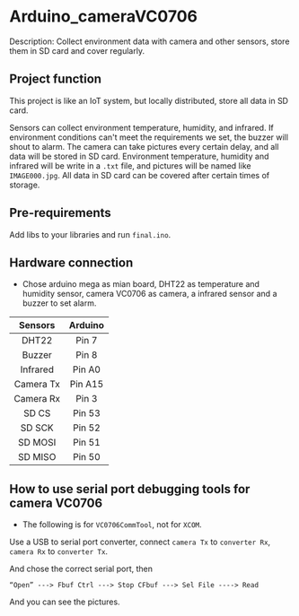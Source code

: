 # Arduino_cameraVC0706
Description: Collect environment data with camera and other sensors, store them in SD card and cover regularly.
## Project function
This project is like an IoT system, but locally distributed, store all data in SD card.

Sensors can collect environment temperature, humidity, and infrared. If environment conditions can't meet the requirements we set, the buzzer will shout to alarm. The camera can take pictures every certain delay, and all data will be stored in SD card. Environment temperature, humidity and infrared will be write in a `.txt` file, and pictures will be named like `IMAGE000.jpg`. All data in SD card can be covered after certain times of storage.
## Pre-requirements
Add libs to your libraries and run `final.ino`.
## Hardware connection
* Chose arduino mega as mian board, DHT22 as temperature and humidity sensor, camera VC0706 as camera, a infrared sensor and a buzzer to set alarm.

| Sensors   | Arduino  |
| :-----:   | :-----:  |
|  DHT22    |  Pin 7   |
|  Buzzer   |  Pin 8   |
| Infrared  |  Pin A0  |
| Camera Tx |  Pin A15 |
| Camera Rx |  Pin 3   |
|   SD CS   |  Pin 53  |
|   SD SCK  |  Pin 52  |
|  SD MOSI  |  Pin 51  |
|  SD MISO  |  Pin 50  |
## How to use serial port debugging tools for camera VC0706
* The following is for `VC0706CommTool`, not for `XCOM`.

Use a USB to serial port converter, connect `camera Tx` to `converter Rx`, `camera Rx` to `converter Tx`.

And chose the correct serial port, then

`“Open” ---> Fbuf Ctrl ---> Stop CFbuf ---> Sel File ----> Read`

And you can see the pictures.
